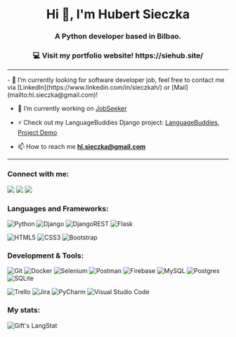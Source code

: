 

<!--
**sieczkah/sieczkah** is a ✨ _special_ ✨ repository because its `README.md` (this file) appears on your GitHub profile.

Here are some ideas to get you started:

- 🔭 I’m currently working on ...
- 🌱 I’m currently learning ...
- 👯 I’m looking to collaborate on ...
- 🤔 I’m looking for help with ...
- 💬 Ask me about ...
- 📫 How to reach me: ...
- 😄 Pronouns: ...
- ⚡ Fun fact: ...
-->
<h1 align="center">Hi 👋, I'm Hubert Sieczka</h1>
<h3 align="center">A Python developer based in Bilbao.</h3>
<h3 align="center">💻 Visit my portfolio website! https://siehub.site/</h3>
<hr>
- 👯 I’m currently looking for software developer job, feel free to contact me via [LinkedIn](https://www.linkedin.com/in/sieczkah/) or [Mail](mailto:hl.sieczka@gmail.com)!

- 🔭 I’m currently working on [JobSeeker](https://github.com/sieczkah/Jobseek)

- ⚡ Check out my LanguageBuddies Django project: [LanguageBuddies](https://github.com/sieczkah/LanguageBuddies), [Project Demo](https://siehy.pythonanywhere.com/)

- 📫 How to reach me **hl.sieczka@gmail.com**

<hr>
<!--  SOCIALS -->
<h3 align="left">Connect with me:</h3>
<p align="left">
    
<a href="https://linkedin.com/in/sieczkah" target="blank"><img src="https://img.shields.io/badge/linkedin-%230077B5.svg?style=socials&logo=linkedin&logoColor=white" /></a>
<a href="https://www.codewars.com/users/HubSie" target="blank"><img src="https://img.shields.io/badge/Codewars-B1361E?style=socials&logo=codewars&logoColor=grey" /></a>
<a href="mailto:hl.sieczka@gmail.com" target="blank"><img src="https://img.shields.io/badge/Gmail-D14836?style=socials&logo=gmail&logoColor=white" /></a>
    
</p>

<!-- LANGS -->
<h3 align="left">Languages and Frameworks:</h3>
<p align="left"> 
    
![Python](https://img.shields.io/badge/python-3670A0?style=flat&logo=python&logoColor=ffdd53)
![Django](https://img.shields.io/badge/django-%23092E20.svg?style=flat&logo=django&logoColor=white)
![DjangoREST](https://img.shields.io/badge/DJANGO-REST-ff1709?style=flat&logo=django&logoColor=white&color=ff1709&labelColor=gray)
![Flask](https://img.shields.io/badge/flask-%23000.svg?style=flat&logo=flask&logoColor=white)

    
![HTML5](https://img.shields.io/badge/html5-%23E34F26.svg?style=flat&logo=html5&logoColor=white)
![CSS3](https://img.shields.io/badge/css3-%231572B6.svg?style=flat&logo=css3&logoColor=white)
![Bootstrap](https://img.shields.io/badge/bootstrap-%238511FA.svg?style=flat&logo=bootstrap&logoColor=white)
    
 </p>
 
<!--  TOOLS  -->
<h3 align="left">Development & Tools:</h3>
<p align="left"> 

![Git](https://img.shields.io/badge/git-%23F05033.svg?style=flat&logo=git&logoColor=white)
![Docker](https://img.shields.io/badge/docker-%230db7ed.svg?style=flat&logo=docker&logoColor=white)
![Selenium](https://img.shields.io/badge/-selenium-%43B02A?style=flat&logo=selenium&logoColor=white)
![Postman](https://img.shields.io/badge/Postman-FF6C37?style=flat&logo=postman&logoColor=white)
![Firebase](https://img.shields.io/badge/firebase-%23039BE5.svg?style=flat&logo=firebase)
![MySQL](https://img.shields.io/badge/mysql-%2300f.svg?style=flat&logo=mysql&logoColor=white)
![Postgres](https://img.shields.io/badge/postgres-%23316192.svg?style=flat&logo=postgresql&logoColor=white)
![SQLite](https://img.shields.io/badge/sqlite-%2307405e.svg?style=flat&logo=sqlite&logoColor=white)
    
![Trello](https://img.shields.io/badge/Trello-%23026AA7.svg?style=flat&logo=Trello&logoColor=white)
![Jira](https://img.shields.io/badge/jira-%230A0FFF.svg?style=flat&logo=jira&logoColor=white)
![PyCharm](https://img.shields.io/badge/pycharm-143?style=flat&logo=pycharm&logoColor=black&color=black&labelColor=white)
![Visual Studio Code](https://img.shields.io/badge/Visual%20Studio%20Code-0078d7.svg?style=flat&logo=visual-studio-code&logoColor=white)
    
 </p>
 
 <h3 align="left">My stats:</h3>
<img align="center" src="https://github-readme-streak-stats.herokuapp.com/?user=sieczkah" alt="Gift's LangStat" />
